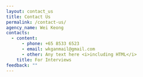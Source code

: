 ```yaml
---
layout: contact_us
title: Contact Us
permalink: /contact-us/
agency_name: Wei Keong
contacts:
  - content:
      - phone: +65 8533 6523
      - email: wkganmail@gmail.com
      - other: Any text here <i>including HTML</i>
    title: For Interviews
feedback: ""
---
```

